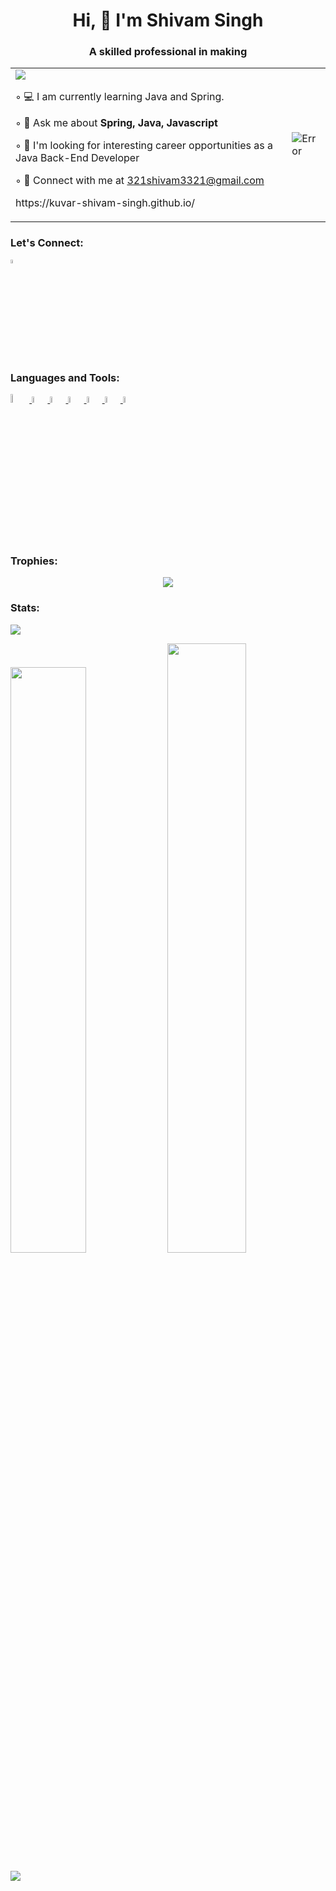 <!-- <img src="https://lh6.googleusercontent.com/PQdBJEHFLTQIrwoMoH48mHfNeZuam1C_th2bPYfklxHunTNnvvP-h9CvPtgVTju2K2U=w2400" /> -->
<div align="center">
 <h1>Hi, 👋 I'm Shivam Singh</h1>
<h3> A skilled professional in making </h3>
 </div>
<table> 
 <tr>
  <td> 
  <img src="https://komarev.com/ghpvc/?username=kuvar-Shivam-Singh&color=blueviolet&style=for-the-badge">
  <p>  ◦ 💻 I am currently learning Java and Spring.</p>
  <p>  ◦ 💭  Ask me about <b> Spring, Java, Javascript</b> </p>
  <p>  ◦ 🔭 I'm looking for interesting career opportunities as a Java Back-End Developer </p>
  <p>  ◦ 📧 Connect with me at  <a href="mailto:321shivam3321@gmail.com.com"> 321shivam3321@gmail.com </a></p>
   <p>   <a> https://kuvar-shivam-singh.github.io/ </a> </P>
<!--   <p>  ◦ 📄 Checkout my <a href="https://drive.google.com/file/d/1zNs5p_fSuewthjtj2X001pauDclCCbkI/view" > Resume</a></p> -->


  <!-- <p>  ◦ ⚡ Fun fact: I always carry a book with me. </p> -->
 </td>
 <td> 
   <img src="https://cdni.iconscout.com/illustration/premium/thumb/female-developer-doing-programming-3839570-3202816.png" alt="Error"> 
 </td>
 </tr>
</table>
<div> 
 <h3>Let's Connect: </h3>
 <div>
  <a href="https://www.linkedin.com/in/shivam-singh-456173253/"> <img src="https://www.freeiconspng.com/uploads/displaying-19-gallery-images-for-linkedin-logo-png-25.png" width="4%"> </a>
 <!-- <a href="https://leetcode.com/100mya_upadhyay/"> <img src="https://upload.wikimedia.org/wikipedia/commons/thumb/a/ab/LeetCode_logo_white_no_text.svg/1734px-LeetCode_logo_white_no_text.svg.png" width="2.7%"> </a> -->
 <!-- <a href="https://www.hackerrank.com/atrisomya"> <img src="https://sr-marketplace-prod.s3.amazonaws.com/wp-content/uploads/2015/08/HackerRank1.png" width="5%"> </a> -->

 </div>
</div>
<div>
 <h3>Languages and Tools: </h3>
  <div>
    <a href="https://www.java.com/en/"> <img src="https://cdn-icons-png.flaticon.com/512/226/226777.png" width="6%"> </a>
 <a href="https://www.w3.org/html/"> <img src="https://cdn-icons-png.flaticon.com/512/1532/1532556.png" width="5%"> </a>
 <a href="https://www.w3schools.com/css/"> <img src="https://ultimatecourses.com/assets/category/css-fcba6b473cb1125595dc28163be24eb673907258b5f6f6c82967a0587a9df20c.svg" width="5%"> </a>
   <a href="https://developer.mozilla.org/en-US/docs/Web/JavaScript"> <img src="https://upload.wikimedia.org/wikipedia/commons/6/6a/JavaScript-logo.png" width="5%"> </a>
 <a href="https://spring.io/"> <img src="https://cdn.freebiesupply.com/logos/large/2x/spring-3-logo-png-transparent.png" width="5%"> </a>
  <a href="https://www.mysql.com/"> <img src="https://www.freepnglogos.com/uploads/logo-mysql-png/logo-mysql-mysql-logo-png-images-are-download-crazypng-21.png" width="5%"> </a>
  <a href="https://git-scm.com/"> <img src="https://git-scm.com/images/logos/downloads/Git-Icon-1788C.png" width="5%"> </a>
<!--   <a href=""> <img src="" width="5%"> </a>
  <a href=""> <img src="" width="5%"> </a> -->
 </div>
 </div>
 <p></p>
 <p></p>
 <h3> Trophies: </h3>
 <div align="center">
 <img src="https://github-profile-trophy.vercel.app/?username=kuvar-Shivam-Singh&theme=tokyonight">
 </div>
 <h3> Stats: </h3>
 <div>
 <img src="https://github-readme-stats.vercel.app/api/top-langs/?username=kuvar-Shivam-Singh&layout=compact&theme=tokyonight&langs_count=7"/>
 </div>
 <p></p>
 <p></p>
<div>
  <img src="https://github-readme-stats.vercel.app/api?username=kuvar-Shivam-Singh&show_icons=true&theme=tokyonight" width="49%">
 <img src="https://github-readme-streak-stats.herokuapp.com/?user=kuvar-Shivam-Singh&theme=tokyonight" width="50%">
 </div>
 <p></p>
 <p></p>
 <img src="https://github-readme-activity-graph.cyclic.app/graph?username=kuvar-Shivam-Singh&hide_border=false&theme=tokyo-night">
 <p></p>
 <!-- <img src="https://github.com/atrisomya/atrisomya/blob/output/github-contribution-grid-snake.gif"> -->
